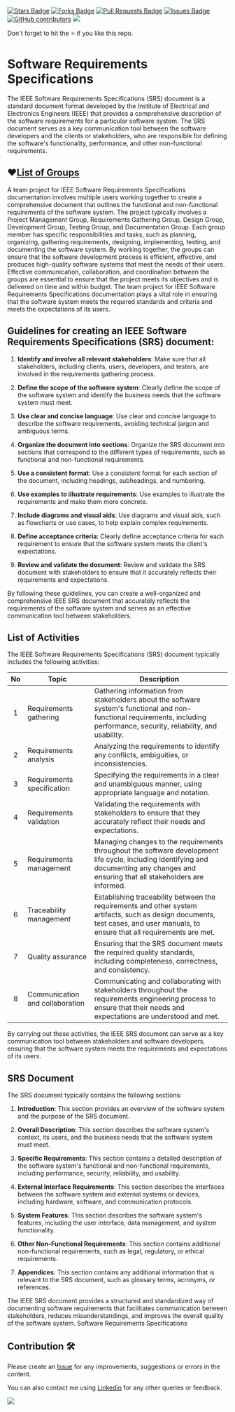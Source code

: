 <a href="https://github.com/drshahizan/software-engineering/stargazers"><img src="https://img.shields.io/github/stars/drshahizan/software-engineering" alt="Stars Badge"/></a>
<a href="https://github.com/drshahizan/software-engineering/network/members"><img src="https://img.shields.io/github/forks/drshahizan/software-engineering" alt="Forks Badge"/></a>
<a href="https://github.com/drshahizan/software-engineering/pulls"><img src="https://img.shields.io/github/issues-pr/drshahizan/software-engineering" alt="Pull Requests Badge"/></a>
<a href="https://github.com/drshahizan/software-engineering/issues"><img src="https://img.shields.io/github/issues/drshahizan/software-engineering" alt="Issues Badge"/></a>
<a href="https://github.com/drshahizan/software-engineering/graphs/contributors"><img alt="GitHub contributors" src="https://img.shields.io/github/contributors/drshahizan/software-engineering?color=2b9348"></a>
![](https://visitor-badge.glitch.me/badge?page_id=drshahizan/software-engineering)

Don't forget to hit the :star: if you like this repo.

# Software Requirements Specifications 
The IEEE Software Requirements Specifications (SRS) document is a standard document format developed by the Institute of Electrical and Electronics Engineers (IEEE) that provides a comprehensive description of the software requirements for a particular software system. The SRS document serves as a key communication tool between the software developers and the clients or stakeholders, who are responsible for defining the software's functionality, performance, and other non-functional requirements.

## ❤️[List of Groups](srs/srs-group.md)
A team project for IEEE Software Requirements Specifications documentation involves multiple users working together to create a comprehensive document that outlines the functional and non-functional requirements of the software system. The project typically involves a Project Management Group, Requirements Gathering Group, Design Group, Development Group, Testing Group, and Documentation Group. Each group member has specific responsibilities and tasks, such as planning, organizing, gathering requirements, designing, implementing, testing, and documenting the software system. By working together, the groups can ensure that the software development process is efficient, effective, and produces high-quality software systems that meet the needs of their users. Effective communication, collaboration, and coordination between the groups are essential to ensure that the project meets its objectives and is delivered on time and within budget. The team project for IEEE Software Requirements Specifications documentation plays a vital role in ensuring that the software system meets the required standards and criteria and meets the expectations of its users.

## Guidelines for creating an IEEE Software Requirements Specifications (SRS) document:

1. **Identify and involve all relevant stakeholders**: Make sure that all stakeholders, including clients, users, developers, and testers, are involved in the requirements gathering process.

2. **Define the scope of the software system**: Clearly define the scope of the software system and identify the business needs that the software system must meet.

3. **Use clear and concise language**: Use clear and concise language to describe the software requirements, avoiding technical jargon and ambiguous terms.

4. **Organize the document into sections**: Organize the SRS document into sections that correspond to the different types of requirements, such as functional and non-functional requirements.

5. **Use a consistent format**: Use a consistent format for each section of the document, including headings, subheadings, and numbering.

6. **Use examples to illustrate requirements**: Use examples to illustrate the requirements and make them more concrete.

7. **Include diagrams and visual aids**: Use diagrams and visual aids, such as flowcharts or use cases, to help explain complex requirements.

8. **Define acceptance criteria**: Clearly define acceptance criteria for each requirement to ensure that the software system meets the client's expectations.

9. **Review and validate the document**: Review and validate the SRS document with stakeholders to ensure that it accurately reflects their requirements and expectations.

By following these guidelines, you can create a well-organized and comprehensive IEEE SRS document that accurately reflects the requirements of the software system and serves as an effective communication tool between stakeholders.

## List of Activities

The IEEE Software Requirements Specifications (SRS) document typically includes the following activities:

| No | Topic | Description | 
| :-----: | ------ | ------ |
| 1 | Requirements gathering | Gathering information from stakeholders about the software system's functional and non-functional requirements, including performance, security, reliability, and usability.|
| 2 | Requirements analysis | Analyzing the requirements to identify any conflicts, ambiguities, or inconsistencies.|
| 3 | Requirements specification | Specifying the requirements in a clear and unambiguous manner, using appropriate language and notation.|
| 4 | Requirements validation | Validating the requirements with stakeholders to ensure that they accurately reflect their needs and expectations.|
| 5 | Requirements management | Managing changes to the requirements throughout the software development life cycle, including identifying and documenting any changes and ensuring that all stakeholders are informed.|
| 6 | Traceability management | Establishing traceability between the requirements and other system artifacts, such as design documents, test cases, and user manuals, to ensure that all requirements are met.|
| 7 | Quality assurance | Ensuring that the SRS document meets the required quality standards, including completeness, correctness, and consistency.|
| 8 | Communication and collaboration | Communicating and collaborating with stakeholders throughout the requirements engineering process to ensure that their needs and expectations are understood and met.|

By carrying out these activities, the IEEE SRS document can serve as a key communication tool between stakeholders and software developers, ensuring that the software system meets the requirements and expectations of its users.
## SRS Document
The SRS document typically contains the following sections:

1. **Introduction**: This section provides an overview of the software system and the purpose of the SRS document.

2. **Overall Description**: This section describes the software system's context, its users, and the business needs that the software system must meet.

3. **Specific Requirements**: This section contains a detailed description of the software system's functional and non-functional requirements, including performance, security, reliability, and usability.

4. **External Interface Requirements**: This section describes the interfaces between the software system and external systems or devices, including hardware, software, and communication protocols.

5. **System Features**: This section describes the software system's features, including the user interface, data management, and system functionality.

6. **Other Non-Functional Requirements**: This section contains additional non-functional requirements, such as legal, regulatory, or ethical requirements.

7. **Appendices**: This section contains any additional information that is relevant to the SRS document, such as glossary terms, acronyms, or references.

The IEEE SRS document provides a structured and standardized way of documenting software requirements that facilitates communication between stakeholders, reduces misunderstandings, and improves the overall quality of the software system.
Software Requirements Specifications

## Contribution 🛠️
Please create an [Issue](https://github.com/drshahizan/software-engineering/issues) for any improvements, suggestions or errors in the content.

You can also contact me using [Linkedin](https://www.linkedin.com/in/drshahizan/) for any other queries or feedback.

![](https://visitor-badge.glitch.me/badge?page_id=drshahizan)

